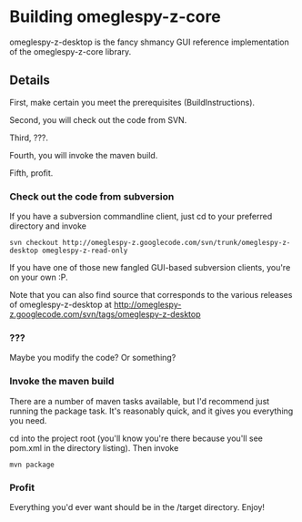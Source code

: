 # Building omeglespy-z-core #

omeglespy-z-desktop is the fancy shmancy GUI reference implementation of the omeglespy-z-core library.

## Details ##

First, make certain you meet the prerequisites (BuildInstructions).

Second, you will check out the code from SVN.

Third, ???.

Fourth, you will invoke the maven build.

Fifth, profit.

### Check out the code from subversion ###

If you have a subversion commandline client, just cd to your preferred directory and invoke

```
svn checkout http://omeglespy-z.googlecode.com/svn/trunk/omeglespy-z-desktop omeglespy-z-read-only
```

If you have one of those new fangled GUI-based subversion clients, you're on your own :P.

Note that you can also find source that corresponds to the various releases of omeglespy-z-desktop at http://omeglespy-z.googlecode.com/svn/tags/omeglespy-z-desktop

### ??? ###

Maybe you modify the code? Or something?

### Invoke the maven build ###

There are a number of maven tasks available, but I'd recommend just running the package task. It's reasonably quick, and it gives you everything you need.

cd into the project root (you'll know you're there because you'll see pom.xml in the directory listing). Then invoke

```
mvn package
```

### Profit ###

Everything you'd ever want should be in the /target directory. Enjoy!
